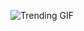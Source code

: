 
<!-- GIF_SECTION -->
![Trending GIF](https://media3.giphy.com/media/v1.Y2lkPThiYjIxNzcyMmltejR3ZnM1NG43eGV1eHVuZWw1dGhzNTZzMjhnOGdobzVoeTF1NCZlcD12MV9naWZzX3NlYXJjaCZjdD1n/7DtejiYu1Uq4gQ8PcH/giphy.gif)
<!-- END_GIF_SECTION -->
